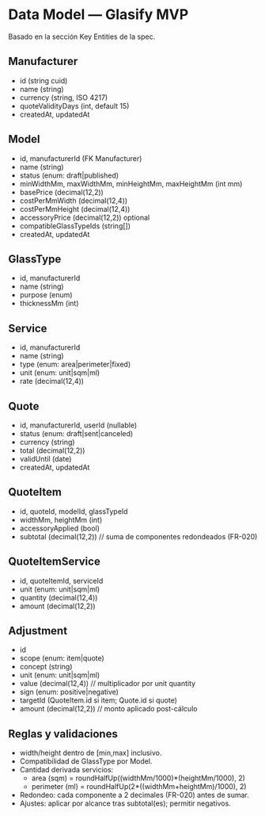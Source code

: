 # Data Model — Glasify MVP

Basado en la sección Key Entities de la spec.

## Manufacturer
- id (string cuid)
- name (string)
- currency (string, ISO 4217)
- quoteValidityDays (int, default 15)
- createdAt, updatedAt

## Model
- id, manufacturerId (FK Manufacturer)
- name (string)
- status (enum: draft|published)
- minWidthMm, maxWidthMm, minHeightMm, maxHeightMm (int mm)
- basePrice (decimal(12,2))
- costPerMmWidth (decimal(12,4))
- costPerMmHeight (decimal(12,4))
- accessoryPrice (decimal(12,2)) optional
- compatibleGlassTypeIds (string[])
- createdAt, updatedAt

## GlassType
- id, manufacturerId
- name (string)
- purpose (enum)
- thicknessMm (int)

## Service
- id, manufacturerId
- name (string)
- type (enum: area|perimeter|fixed)
- unit (enum: unit|sqm|ml)
- rate (decimal(12,4))

## Quote
- id, manufacturerId, userId (nullable)
- status (enum: draft|sent|canceled)
- currency (string)
- total (decimal(12,2))
- validUntil (date)
- createdAt, updatedAt

## QuoteItem
- id, quoteId, modelId, glassTypeId
- widthMm, heightMm (int)
- accessoryApplied (bool)
- subtotal (decimal(12,2)) // suma de componentes redondeados (FR-020)

## QuoteItemService
- id, quoteItemId, serviceId
- unit (enum: unit|sqm|ml)
- quantity (decimal(12,4))
- amount (decimal(12,2))

## Adjustment
- id
- scope (enum: item|quote)
- concept (string)
- unit (enum: unit|sqm|ml)
- value (decimal(12,4)) // multiplicador por unit quantity
- sign (enum: positive|negative)
- targetId (QuoteItem.id si item; Quote.id si quote)
- amount (decimal(12,2)) // monto aplicado post-cálculo

## Reglas y validaciones
- width/height dentro de [min,max] inclusivo.
- Compatibilidad de GlassType por Model.
- Cantidad derivada servicios:
  - area (sqm) = roundHalfUp((widthMm/1000)*(heightMm/1000), 2)
  - perimeter (ml) = roundHalfUp(2*((widthMm+heightMm)/1000), 2)
- Redondeo: cada componente a 2 decimales (FR-020) antes de sumar.
- Ajustes: aplicar por alcance tras subtotal(es); permitir negativos.

